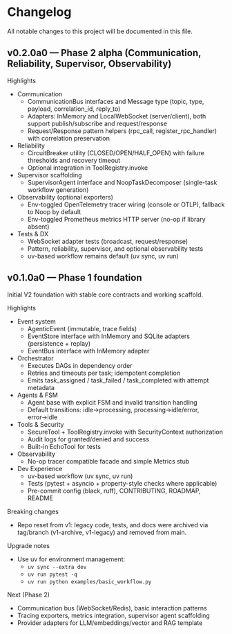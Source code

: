 # Changelog

All notable changes to this project will be documented in this file.

## v0.2.0a0 — Phase 2 alpha (Communication, Reliability, Supervisor, Observability)

Highlights
- Communication
  - CommunicationBus interfaces and Message type (topic, type, payload, correlation_id, reply_to)
  - Adapters: InMemory and LocalWebSocket (server/client), both support publish/subscribe and request/response
  - Request/Response pattern helpers (rpc_call, register_rpc_handler) with correlation preservation
- Reliability
  - CircuitBreaker utility (CLOSED/OPEN/HALF_OPEN) with failure thresholds and recovery timeout
  - Optional integration in ToolRegistry.invoke
- Supervisor scaffolding
  - SupervisorAgent interface and NoopTaskDecomposer (single-task workflow generation)
- Observability (optional exporters)
  - Env-toggled OpenTelemetry tracer wiring (console or OTLP), fallback to Noop by default
  - Env-toggled Prometheus metrics HTTP server (no-op if library absent)
- Tests & DX
  - WebSocket adapter tests (broadcast, request/response)
  - Pattern, reliability, supervisor, and optional observability tests
  - uv-based workflow remains default (uv sync, uv run)

## v0.1.0a0 — Phase 1 foundation

Initial V2 foundation with stable core contracts and working scaffold.

Highlights
- Event system
  - AgenticEvent (immutable, trace fields)
  - EventStore interface with InMemory and SQLite adapters (persistence + replay)
  - EventBus interface with InMemory adapter
- Orchestrator
  - Executes DAGs in dependency order
  - Retries and timeouts per task; idempotent completion
  - Emits task_assigned / task_failed / task_completed with attempt metadata
- Agents & FSM
  - Agent base with explicit FSM and invalid transition handling
  - Default transitions: idle→processing, processing→idle/error, error→idle
- Tools & Security
  - SecureTool + ToolRegistry.invoke with SecurityContext authorization
  - Audit logs for granted/denied and success
  - Built-in EchoTool for tests
- Observability
  - No-op tracer compatible facade and simple Metrics stub
- Dev Experience
  - uv-based workflow (uv sync, uv run)
  - Tests (pytest + asyncio + property-style checks where applicable)
  - Pre-commit config (black, ruff), CONTRIBUTING, ROADMAP, README

Breaking changes
- Repo reset from v1: legacy code, tests, and docs were archived via tag/branch (v1-archive, v1-legacy) and removed from main.

Upgrade notes
- Use uv for environment management:
  - `uv sync --extra dev`
  - `uv run pytest -q`
  - `uv run python examples/basic_workflow.py`

Next (Phase 2)
- Communication bus (WebSocket/Redis), basic interaction patterns
- Tracing exporters, metrics integration, supervisor agent scaffolding
- Provider adapters for LLM/embeddings/vector and RAG template
